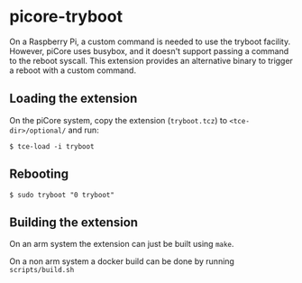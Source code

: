 # picore-tryboot
On a Raspberry Pi, a custom command is needed to use the tryboot facility.
However, piCore uses busybox, and it doesn't support passing a command to the reboot syscall.
This extension provides an alternative binary to trigger a reboot with a custom command.

## Loading the extension
On the piCore system, copy the extension (`tryboot.tcz`) to `<tce-dir>/optional/` and run:
```
$ tce-load -i tryboot
```

## Rebooting
```
$ sudo tryboot "0 tryboot"
```

## Building the extension
On an arm system the extension can just be built using `make`.

On a non arm system a docker build can be done by running `scripts/build.sh`
